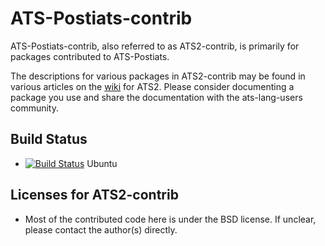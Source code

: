 # ATS-Postiats-contrib

ATS-Postiats-contrib, also referred to as ATS2-contrib, is primarily
for packages contributed to ATS-Postiats.

The descriptions for various packages in ATS2-contrib may be found in
various articles on the
[wiki](https://github.com/githwxi/ATS-Postiats/wiki/contrib) for ATS2.
Please consider documenting a package you use and share the documentation
with the ats-lang-users community.

## Build Status

* [![Build Status](https://travis-ci.org/githwxi/ATS-Postiats-contrib.svg?branch=master)](https://travis-ci.org/githwxi/ATS-Postiats-contrib) Ubuntu

## Licenses for ATS2-contrib

* Most of the contributed code here is under the BSD license. If unclear, please
  contact the author(s) directly.

